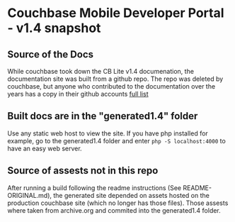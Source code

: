Couchbase Mobile Developer Portal - v1.4 snapshot
=================================================

## Source of the Docs

While couchbase took down the CB Lite v1.4 documenation, the documentation site was built from a github repo.  The repo was deleted by couchbase, but anyone who contributed to the documentation over the years has a copy in their github accounts [full list](https://github.com/jlkurtz/couchbase-mobile-portal/network/members)

## Built docs are in the "generated1.4" folder

Use any static web host to view the site.  If you have php installed for example, go to the generated1.4 folder and enter `php -S localhost:4000` to have an easy web server.

## Source of assests not in this repo

After running a build following the readme instructions (See README-ORIGINAL.md), the generated site depended on assets hosted on the production couchbase site (which no longer has those files).  Those assests where taken from archive.org and commited into the generated1.4 folder.


